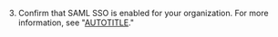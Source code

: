 3. Confirm that SAML SSO is enabled for your organization. For more information, see "[AUTOTITLE](/organizations/managing-saml-single-sign-on-for-your-organization)."
